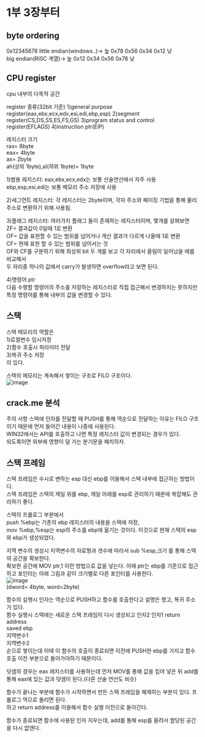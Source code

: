 # 1부 3장부터  
## byte ordering  
0x12345678
little endian(windows..)-> 높 0x78 0x56 0x34 0x12 낮  
big endian(RISC 계열)-> 높 0x12 0x34 0x56 0x78 낮  

## CPU register  
cpu 내부의 다목적 공간  

register 종류(32bit 기준)
1)general purpose register(eax,ebx,ecx,edx,esi,edi,ebp,esp)
2)segment register(CS,DS,SS,ES,FS,GS)
3)program status and control register(EFLAGS)
4)instruction ptr(EIP)

레지스터 크기  
rax= 8byte  
eax= 4byte  
ax= 2byte  
ah(상위 1byte),al(하위 1byte)= 1byte  

1)범용 레지스터: 
eax,ebx,ecx,edx는 보통 산술연산에서 자주 사용  
ebp,esp,esi,edi는 보통 메모리 주소 저장에 사용

2)세그먼트 레지스터:
각 레지스터는 2byte이며, 각자 주소와 페이징 기법을 통해 물리주소로 변환하기 위해 사용됨.  

3)플래그 레지스터:
여러가지 플래그 들이 존재하는 레지스터이며, 몇개를 살펴보면  
ZF= 결과값이 0일때 1로 변환  
OF= 값을 표현할 수 있는 범위를 넘어거나 계산 결과가 다르게 나올때 1로 변환  
CF= 현재 표현 할 수 있는 범위를 넘어서는 것  
OF와 CF를 구분하기 위해 최상위 bit 두 개를 보고 각 자리에서 올림이 일어났을 때를 비교해서  
두 자리중 하나의 값에서 carry가 발생하면 overflow라고 보면 된다.  

4)명령어 ptr  
다음 수행할 명령어의 주소를 저장하는 레지스터로 직접 접근해서 변경하지는 못하지만 특정 명령어를 통해 내부의 값을 변경할 수 있다.  

## 스택  
스택 메모리의 역할은  
1)로컬변수 임시저장  
2)함수 호출시 파라미터 전달  
3)복귀 주소 저장  
이 있다.  

스택의 메모리는 계속해서 쌓이는 구조로 FILO 구조이다.  
![image](https://user-images.githubusercontent.com/65746019/117152918-71a28080-adf5-11eb-80aa-a60ea0777b9d.png)  


## crack.me 분석  
주의 사항
스택에 인자를 전달할 때 PUSH를 통해 역순으로 전달하는 이유는 FILO 구조이기 때문에 먼저 들어간 내용이 나중에 사용된다.  
WIN32에서는 API를 호출하고 나면 특정 레지스터 값이 변경되는 경우가 있다.  
되도록이면 외부에 영향이 덜 가는 분기문을 패치하자.  

## 스택 프레임  
스택 프레임은 수시로 변하는 esp 대신 ebp를 이용해서 스택 내부에 접근하는 방법이다.  
스택 프레임은 스택의 제일 위를 ebp, 제일 아래를 esp로 관리하기 때문에 복잡해도 관리하기 좋다.  

스택의 프롤로그 부분에서  
push %ebp는 기존의 ebp 레지스터의 내용을 스택에 저장,  
mov %ebp,%esp는 esp의 주소를 ebp에 옮기는 것이다. 이것으로 현재 스택의 esp와 ebp가 생성되었다.  

지역 변수의 생성시 지역변수의 자료형과 갯수에 따라서 sub %esp,크기 를 통해 스택의 공간을 확보한다.  
확보한 공간에 MOV ptr,1 이런 방법으로 값을 넣는다. 이때 ptr는 ebp를 기준으로 접근하고 포인터는 아래 그림과 같이 크기별로 다른 포인터를 사용한다.  
![image](https://user-images.githubusercontent.com/65746019/117163062-42dcd800-adfe-11eb-98f3-225ede869bfa.png)  
(dword= 4byte, word=2byte)  

함수의 실행시 인자는 역순으로 PUSH하고 함수를 호출한다고 설명은 했고, 복귀 주소가 있다.  
함수 실행시 스택에는 새로운 스택 프레임이 다시 생성되고
인자2
인자1
return address  
saved ebp  
지역변수1  
지역변수2  
순으로 쌓이는데 이때 이 함수의 호출이 종료되면 이전에 PUSH한 ebp를 가지고 함수 호출 이전 부분으로 돌아가야하기 때문이다.  

덧셈의 경우는 eax 레지스터를 사용하는데 먼저 MOV를 통해 값을 집어 넣은 뒤 add를 통해 eax에 있는 값과 덧셈이 된다.(다른 산술 연산도 비슷)  

함수가 끝나는 부분에 함수가 시작하면서 만든 스택 프레임을 해제하는 부분이 있다. 프롤로그 역으로 돌리면 된다.  
하고 return address를 이용해서 함수 실행 이전으로 돌아간다.  

함수가 종료되면 함수에 사용된 인자 지우는데, add를 통해 esp를 올려서 할당된 공간을 다시 없앤다.  



